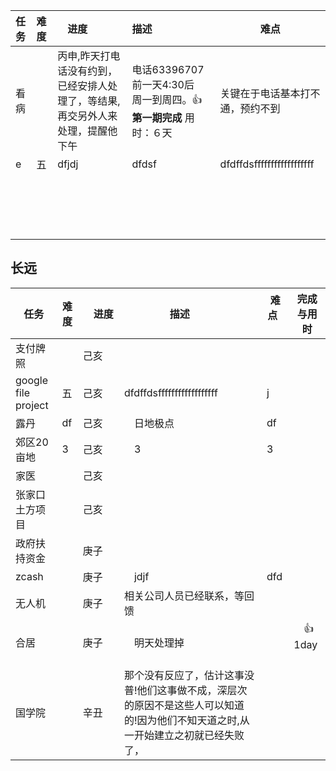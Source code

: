 |任务|难度|　进度　　|描述          |难点        |
|:---|:---|:---|:---|---------------|
|看病| |丙申,昨天打电话没有约到，已经安排人处理了，等结果,再交另外人来处理，提醒他下午 |电话63396707 前一天4:30后　周一到周四。:+1: **第一期完成** 用时：６天| 关键在于电话基本打不通，预约不到|  
|e|五| dfjdj|dfdsf　　| dfdffdsffffffffffffffffff |
| | |  |　　|  |
| | |  |　　|  |
| | |  |　　|  |
| | |  |　　|  |

## 长远  

|任务|难度|　进度　　|描述          |难点        | 完成与用时|
---|---|---|---|---------------|-----------
|支付牌照||己亥 || |  
|google file project |五| 己亥　　| dfdffdsffffffffffffffffff |j| 　|
|露丹|df| 己亥|　日地极点　| df | 　|
|郊区20亩地|3|己亥 |　3　| 3 | 　|
|家医| | 己亥| 　　|   | 　|
|张家口土方项目| | 己亥|　 　|   | 　|
|政府扶持资金| | 庚子 |　　|  | 　|
|zcash| |庚子 |　jdjf　| dfd | 　|
|无人机| |庚子 |相关公司人员已经联系，等回馈　　|  | 　|
|合居| |庚子 |　明天处理掉　|  |　:+1:　1day 　|
|国学院| |辛丑 |那个没有反应了，估计这事没普!他们这事做不成，深层次的原因不是这些人可以知道的!因为他们不知天道之时,从一开始建立之初就已经失败了，　　|  | 　|
